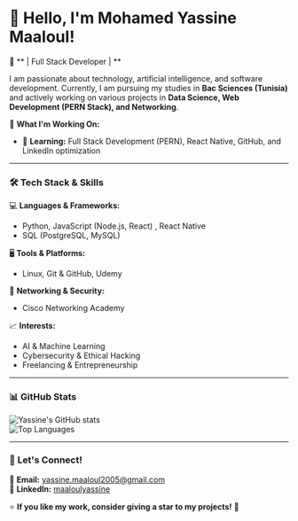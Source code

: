 # 👋 Hello, I'm Mohamed Yassine Maaloul!  

🚀 ** | Full Stack Developer | **  

I am passionate about technology, artificial intelligence, and software development. Currently, I am pursuing my studies in **Bac Sciences (Tunisia)** and actively working on various projects in **Data Science, Web Development (PERN Stack), and Networking**.  

🌟 **What I'm Working On:**  
- 🌱 **Learning:** Full Stack Development (PERN), React Native, GitHub, and LinkedIn optimization  

---

### 🛠 **Tech Stack & Skills**  
💻 **Languages & Frameworks:**  
- Python, JavaScript (Node.js, React)  , React Native
- SQL (PostgreSQL, MySQL)

🖥 **Tools & Platforms:**  
- Linux, Git & GitHub, Udemy  

📡 **Networking & Security:**  
- Cisco Networking Academy

📈 **Interests:**  
- AI & Machine Learning  
- Cybersecurity & Ethical Hacking  
- Freelancing & Entrepreneurship  

---

### 📊 **GitHub Stats**  
![Yassine's GitHub stats](https://github-readme-stats.vercel.app/api?username=YassineMaaloul07&show_icons=true&theme=radical)  
![Top Languages](https://github-readme-stats.vercel.app/api/top-langs/?username=YassineMaaloul07&layout=compact&theme=radical)  

---

### 📢 **Let's Connect!**  
📩 **Email:** [yassine.maaloul2005@gmail.com](mailto:yassine.maaloul2005@gmail.com)  
💼 **LinkedIn:** [maaloulyassine](https://www.linkedin.com/in/maaloulyassine)

⭐ **If you like my work, consider giving a star to my projects!** 🚀  
